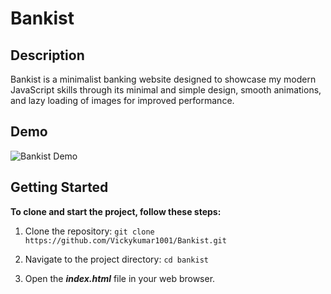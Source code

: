 # Bankist

## Description
Bankist is a minimalist banking website designed to showcase my modern JavaScript skills through its minimal and simple design, smooth animations, and lazy loading of images for improved performance.

## Demo

![Bankist Demo](demo.gif)

## Getting Started

**To clone and start the project, follow these steps:**

1. Clone the repository:
   `git clone https://github.com/Vickykumar1001/Bankist.git`

2. Navigate to the project directory:
   `cd bankist`

3. Open the ***index.html*** file in your web browser.

